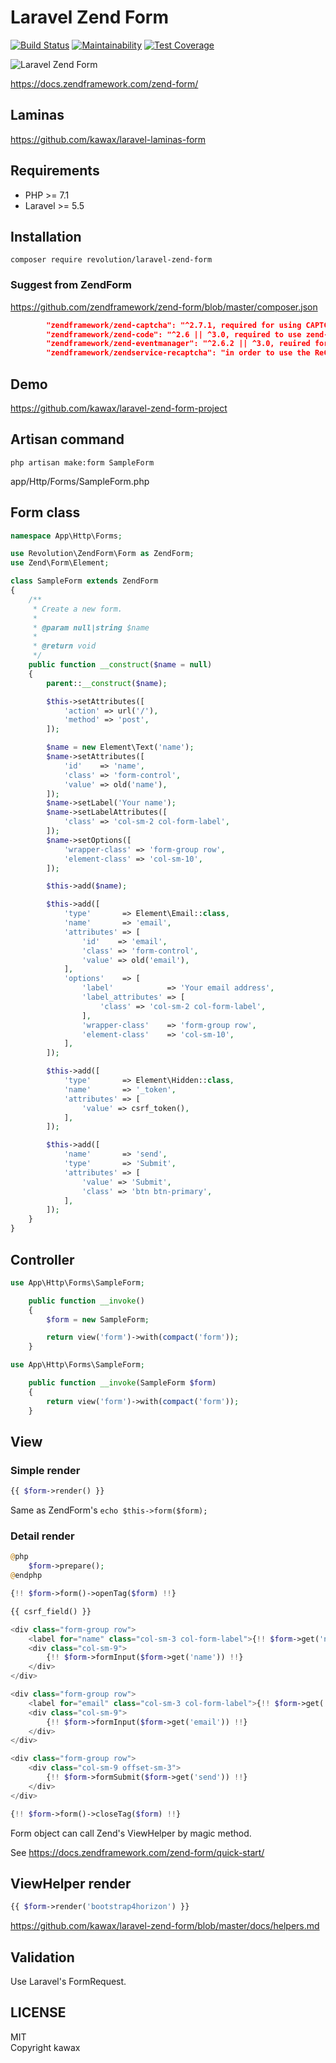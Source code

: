 # Laravel Zend Form
[![Build Status](https://travis-ci.com/kawax/laravel-zend-form.svg?branch=master)](https://travis-ci.com/kawax/laravel-zend-form)
[![Maintainability](https://api.codeclimate.com/v1/badges/7bc3ab814fbd2454b6ec/maintainability)](https://codeclimate.com/github/kawax/laravel-zend-form/maintainability)
[![Test Coverage](https://api.codeclimate.com/v1/badges/7bc3ab814fbd2454b6ec/test_coverage)](https://codeclimate.com/github/kawax/laravel-zend-form/test_coverage)

![Laravel Zend Form](screenshot.png)

https://docs.zendframework.com/zend-form/

## Laminas
https://github.com/kawax/laravel-laminas-form


## Requirements
- PHP >= 7.1
- Laravel >= 5.5

## Installation

```
composer require revolution/laravel-zend-form
```

### Suggest from ZendForm
https://github.com/zendframework/zend-form/blob/master/composer.json

```json
        "zendframework/zend-captcha": "^2.7.1, required for using CAPTCHA form elements",
        "zendframework/zend-code": "^2.6 || ^3.0, required to use zend-form annotations support",
        "zendframework/zend-eventmanager": "^2.6.2 || ^3.0, reuired for zend-form annotations support",
        "zendframework/zendservice-recaptcha": "in order to use the ReCaptcha form element"
```

## Demo
https://github.com/kawax/laravel-zend-form-project

## Artisan command

```
php artisan make:form SampleForm
```

app/Http/Forms/SampleForm.php

## Form class

```php
namespace App\Http\Forms;

use Revolution\ZendForm\Form as ZendForm;
use Zend\Form\Element;

class SampleForm extends ZendForm
{
    /**
     * Create a new form.
     *
     * @param null|string $name
     *
     * @return void
     */
    public function __construct($name = null)
    {
        parent::__construct($name);

        $this->setAttributes([
            'action' => url('/'),
            'method' => 'post',
        ]);

        $name = new Element\Text('name');
        $name->setAttributes([
            'id'    => 'name',
            'class' => 'form-control',
            'value' => old('name'),
        ]);
        $name->setLabel('Your name');
        $name->setLabelAttributes([
            'class' => 'col-sm-2 col-form-label',
        ]);
        $name->setOptions([
            'wrapper-class' => 'form-group row',
            'element-class' => 'col-sm-10',
        ]);

        $this->add($name);

        $this->add([
            'type'       => Element\Email::class,
            'name'       => 'email',
            'attributes' => [
                'id'    => 'email',
                'class' => 'form-control',
                'value' => old('email'),
            ],
            'options'    => [
                'label'            => 'Your email address',
                'label_attributes' => [
                    'class' => 'col-sm-2 col-form-label',
                ],
                'wrapper-class'    => 'form-group row',
                'element-class'    => 'col-sm-10',
            ],
        ]);

        $this->add([
            'type'       => Element\Hidden::class,
            'name'       => '_token',
            'attributes' => [
                'value' => csrf_token(),
            ],
        ]);

        $this->add([
            'name'       => 'send',
            'type'       => 'Submit',
            'attributes' => [
                'value' => 'Submit',
                'class' => 'btn btn-primary',
            ],
        ]);
    }
}
```

## Controller

```php
use App\Http\Forms\SampleForm;

    public function __invoke()
    {
        $form = new SampleForm;

        return view('form')->with(compact('form'));
    }
```

```php
use App\Http\Forms\SampleForm;

    public function __invoke(SampleForm $form)
    {
        return view('form')->with(compact('form'));
    }
```

## View

### Simple render

```php
{{ $form->render() }}
```

Same as ZendForm's `echo $this->form($form);`

### Detail render

```php
@php
    $form->prepare();
@endphp

{!! $form->form()->openTag($form) !!}

{{ csrf_field() }}

<div class="form-group row">
    <label for="name" class="col-sm-3 col-form-label">{!! $form->get('name')->getLabel()  !!}</label>
    <div class="col-sm-9">
        {!! $form->formInput($form->get('name')) !!}
    </div>
</div>

<div class="form-group row">
    <label for="email" class="col-sm-3 col-form-label">{!! $form->get('email')->getLabel()  !!}</label>
    <div class="col-sm-9">
        {!! $form->formInput($form->get('email')) !!}
    </div>
</div>

<div class="form-group row">
    <div class="col-sm-9 offset-sm-3">
        {!! $form->formSubmit($form->get('send')) !!}
    </div>
</div>

{!! $form->form()->closeTag($form) !!}
```

Form object can call Zend's ViewHelper by magic method.

See https://docs.zendframework.com/zend-form/quick-start/

## ViewHelper render
```php
{{ $form->render('bootstrap4horizon') }}
```

https://github.com/kawax/laravel-zend-form/blob/master/docs/helpers.md

## Validation
Use Laravel's FormRequest.

## LICENSE
MIT  
Copyright kawax
